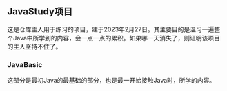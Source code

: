 ## JavaStudy项目

这是仓库主人用于练习的项目，建于2023年2月27日。其主要目的是温习一遍整个Java中所学到的内容，会一点一点的累积。如果哪一天消失了，则证明该项目的主人坚持不住了。

### JavaBasic

这部分是最初Java的最基础的部分，也是最一开始接触Java时，所学的内容。